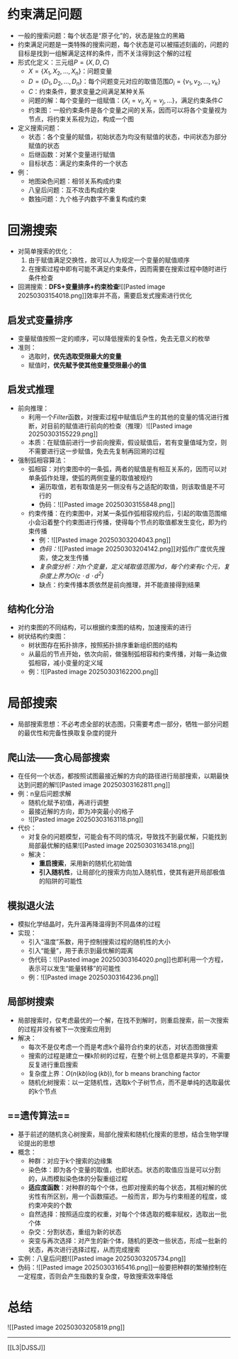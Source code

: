 # 约束满足问题
- 一般的搜索问题：每个状态是“原子化”的，状态是独立的黑箱
- 约束满足问题是一类特殊的搜索问题，每个状态是可以被描述刻画的，问题的目标是找到一组解满足这样的条件，而不关注得到这个解的过程
- 形式化定义：三元组$P=(X,D,C)$
	- $X=\{X_1,X_2,...,X_n\}$：问题变量
	- $D=\{D_1,D_2,...,D_n\}$：每个问题变元对应的取值范围$D_i=\{v_1,v_2,...,v_k\}$
	- $C$：约束条件，要求变量之间满足某种关系
	- 问题的解：每个变量的一组赋值：$\{X_i=v_i,X_j=v_j,...\}$，满足约束条件$C$
	- 约束图：一般约束条件是各个变量之间的关系，因而可以将各个变量视为节点，将约束关系视为边，构成一个图
- 定义搜索问题：
	- 状态：各个变量的赋值，初始状态为均没有赋值的状态，中间状态为部分赋值的状态
	- 后继函数：对某个变量进行赋值
	- 目标状态：满足约束条件的一个状态
- 例：
	- 地图染色问题：相邻关系构成约束
	- 八皇后问题：互不攻击构成约束
	- 数独问题：九个格子内数字不重复构成约束
# 回溯搜索
- 对简单搜索的优化：
	1. 由于赋值满足交换性，故可以人为规定一个变量的赋值顺序
	2. 在搜索过程中即有可能不满足约束条件，因而需要在搜索过程中随时进行条件检查
- 回溯搜索：**DFS+变量排序+约束检查**![[Pasted image 20250303154018.png]]效率并不高，需要启发式搜索进行优化
## 启发式变量排序
- 变量赋值按照一定的顺序，可以降低搜索的复杂性，免去无意义的枚举
- 准则：
	- 选取时，**优先选取受限最大的变量**
	- 赋值时，**优先赋予使其他变量受限最小的值**
## 启发式推理
- 前向推理：
	- 利用一个$Filter$函数，对搜索过程中赋值后产生的其他的变量的情况进行推断，对目前的赋值进行前向的检查（推理）![[Pasted image 20250303155229.png]]
	- 本质：在赋值前进行一步前向搜索，假设赋值后，若有变量值域为空，则不需要进行这一步赋值，免去先复制再回溯的过程
- 强制弧相容算法：
	- 弧相容：对约束图中的一条弧，两者的赋值是有相互关系的，因而可以对单条弧作处理，使弧的两侧变量的取值被规约
		- 遍历取值，若有取值是另一侧没有与之适配的取值，则该取值是不可行的
		- 伪码：![[Pasted image 20250303155848.png]]
	- 约束传播：在约束图中，对某一条弧作弧相容规约后，引起的取值范围缩小会沿着整个约束图进行传播，使得每个节点的取值都发生变化，即为约束传播
		- 例：![[Pasted image 20250303204043.png]]
		- *伪码：*![[Pasted image 20250303204142.png]]对弧作广度优先搜索，使之发生传播
		- *复杂度分析：对n个变量，定义域取值范围为d，每个约束有c个元，复杂度上界为$O(c\cdot d\cdot d^2)$*
		- 缺点：约束传播本质依然是前向推理，并不能直接得到结果
## 结构化分治
- 对约束图的不同结构，可以根据约束图的结构，加速搜索的进行
- 树状结构约束图：
	- 树状图存在拓扑排序，按照拓扑排序重新组织图的结构
	- 从最后的节点开始，依次向前，做强制弧相容和约束传播，对每一条边做弧相容，减小变量的定义域
	- 例：![[Pasted image 20250303162200.png]]
# 局部搜索
- 局部搜索思想：不必考虑全部的状态图，只需要考虑一部分，牺牲一部分问题的最优性和完备性换取复杂度的提升
## 爬山法——贪心局部搜索
- 在任何一个状态，都按照试图最接近解的方向的路径进行局部搜索，以期最快达到问题的解![[Pasted image 20250303162811.png]]
- 例：n皇后问题求解
	- 随机化赋予初值，再进行调整
	- 最接近解的方向，即为冲突最小的格子
	- ![[Pasted image 20250303163118.png]]
- 代价：
	- 对复杂的问题模型，可能会有不同的情况，导致找不到最优解，只能找到局部最优解的结果![[Pasted image 20250303163418.png]]
	- 解决：
		- **重启搜索**，采用新的随机化初始值
		- **引入随机性**，让局部化的搜索方向加入随机性，使其有避开局部极值的陷阱的可能性
## 模拟退火法
- 模拟化学结晶时，先升温再降温得到不同晶体的过程
- 实现：
	- 引入“温度”系数，用于控制搜索过程的随机性的大小
	- 引入“能量”，用于表示到最优解的距离
	- 伪代码：![[Pasted image 20250303164020.png]]也即利用一个方程，表示可以发生“能量转移”的可能性
	- 例：![[Pasted image 20250303164236.png]]
## 局部树搜索
- 局部搜索时，仅考虑最优的一个解，在找不到解时，则重启搜索，前一次搜索的过程并没有被下一次搜索应用到
- 解决：
	- 每次不是仅考虑一个而是考虑k个最符合约束的状态，对状态图做搜索
	- 搜索的过程是建立一棵k阶树的过程，在整个树上信息都是共享的，不需要反复进行重启搜索
	- 复杂度上界：$O(n(kb)\log(kb)),\text{for b means branching factor}$
	- 随机化树搜索：以一定随机性，选取k个子树节点，而不是单纯的选取最优的k个节点
## ==遗传算法==
- 基于前述的随机贪心树搜索，局部化搜索和随机化搜索的思想，结合生物学理论提出的思想
- 概念：
	- 种群：对应于k个搜索的边缘集
	- 染色体：即为各个变量的取值，也即状态。状态的取值应当是可以分割的，从而模拟染色体的分裂重组过程
	- **适应度函数**：对种群的每个个体，也即对搜索的每个状态，其相对解的优劣性有所区别，用一个函数描述。一般而言，即为与约束相差的程度，或约束冲突的个数
	- 自然选择：按照适应度的权重，对每个个体选取的概率赋权，选取出一批个体
	- 杂交：分割状态，重组为新的状态
	- 突变与再次选择：对产生的新个体，随机的更改一些状态，形成一批新的状态，再次进行选择过程，从而完成搜索
- 实例：八皇后问题![[Pasted image 20250303205734.png]]
- 伪码：![[Pasted image 20250303165416.png]]一般要把种群的繁殖控制在一定程度，否则会产生指数的复杂度，导致搜索效率降低
# 总结
![[Pasted image 20250303205819.png]]

---
[[L3|DJSSJ]]